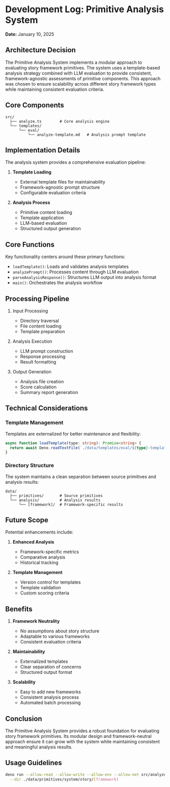 # Development Log: Primitive Analysis System

**Date:** January 10, 2025

## Architecture Decision

The Primitive Analysis System implements a modular approach to evaluating story framework primitives. The system uses a template-based analysis strategy combined with LLM evaluation to provide consistent, framework-agnostic assessments of primitive components. This approach was chosen to ensure scalability across different story framework types while maintaining consistent evaluation criteria.

## Core Components

```ascii
src/
  ├── analyze.ts        # Core analysis engine
  └── templates/
      └── eval/
          └── analyze-template.md   # Analysis prompt template
```

## Implementation Details

The analysis system provides a comprehensive evaluation pipeline:

1. **Template Loading**
   - External template files for maintainability
   - Framework-agnostic prompt structure
   - Configurable evaluation criteria

2. **Analysis Process**
   - Primitive content loading
   - Template application
   - LLM-based evaluation
   - Structured output generation

## Core Functions

Key functionality centers around these primary functions:

- `loadTemplate()`: Loads and validates analysis templates
- `analyzePrompt()`: Processes content through LLM evaluation
- `parseAnalysisResponse()`: Structures LLM output into analysis format
- `main()`: Orchestrates the analysis workflow

## Processing Pipeline

1. Input Processing
   - Directory traversal
   - File content loading
   - Template preparation

2. Analysis Execution
   - LLM prompt construction
   - Response processing
   - Result formatting

3. Output Generation
   - Analysis file creation
   - Score calculation
   - Summary report generation

## Technical Considerations

### Template Management

Templates are externalized for better maintenance and flexibility:

```typescript
async function loadTemplate(type: string): Promise<string> {
  return await Deno.readTextFile(`./data/templates/eval/${type}-template.md`);
}
```

### Directory Structure

The system maintains a clean separation between source primitives and analysis results:
```
data/
  ├── primitives/       # Source primitives
  └── analysis/         # Analysis results
      └── [framework]/  # Framework-specific results
```

## Future Scope

Potential enhancements include:

1. **Enhanced Analysis**
   - Framework-specific metrics
   - Comparative analysis
   - Historical tracking

2. **Template Management**
   - Version control for templates
   - Template validation
   - Custom scoring criteria

## Benefits

1. **Framework Neutrality**
   - No assumptions about story structure
   - Adaptable to various frameworks
   - Consistent evaluation criteria

2. **Maintainability**
   - Externalized templates
   - Clear separation of concerns
   - Structured output format

3. **Scalability**
   - Easy to add new frameworks
   - Consistent analysis process
   - Automated batch processing

## Conclusion

The Primitive Analysis System provides a robust foundation for evaluating story framework primitives. Its modular design and framework-neutral approach ensure it can grow with the system while maintaining consistent and meaningful analysis results.

## Usage Guidelines

```bash
deno run --allow-read --allow-write --allow-env --allow-net src/analyze.ts \
  --dir ./data/primitives/system/story/[framework]
```